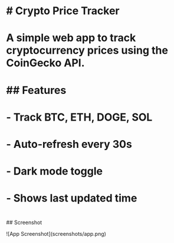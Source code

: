 # \# Crypto Price Tracker

# 

# A simple web app to track cryptocurrency prices using the CoinGecko API.

# 

# \## Features

# \- Track BTC, ETH, DOGE, SOL

# \- Auto-refresh every 30s

# \- Dark mode toggle

# \- Shows last updated time

# 



\## Screenshot



!\[App Screenshot](screenshots/app.png)



